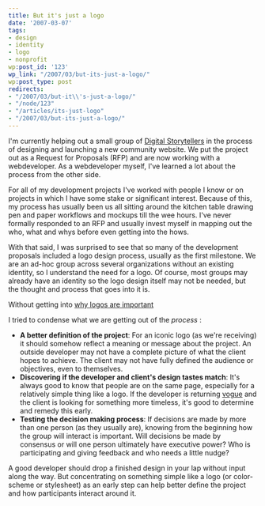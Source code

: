 ```yaml
---
title: But it's just a logo
date: '2007-03-07'
tags:
- design
- identity
- logo
- nonprofit
wp:post_id: '123'
wp_link: "/2007/03/but-its-just-a-logo/"
wp:post_type: post
redirects:
- "/2007/03/but-it\\'s-just-a-logo/"
- "/node/123"
- "/articles/its-just-logo"
- "/2007/03/but-its-just-a-logo/"
---
```


I'm currently helping out a small group of [Digital Storytellers](http://www.storycenter.org/index1.html) in the process of designing and launching a new community website. We put the project out as a Request for Proposals (RFP) and are now working with a webdeveloper. As a webdeveloper myself, I've learned a lot about the process from the other side.

For all of my development projects I've worked with people I know or on projects in which I have some stake or significant interest. Because of this, my process has usually been us all sitting around the kitchen table drawing pen and paper workflows and mockups till the wee hours. I've never formally responded to an RFP and usually invest myself in mapping out the who, what and whys before even getting into the hows.

With that said, I was surprised to see that so many of the development proposals included a logo design process, usually as the first milestone. We are an ad-hoc group across several organizations without an existing identity, so I understand the need for a logo. Of course, most groups may already have an identity so the logo design itself may not be needed, but the thought and process that goes into it is.

Without getting into [why logos are important](http://en.wikipedia.org/wiki/Logo)

I tried to condense what we are getting out of the _process_ :

- **A better definition of the project**: For an iconic logo (as we're receiving) it should somehow reflect a meaning or message about the project. An outside developer may not have a complete picture of what the client hopes to achieve. The client may not have fully defined the audience or objectives, even to themselves.
- **Discovering if the developer and client's design tastes match**: It's always good to know that people are on the same page, especially for a relatively simple thing like a logo. If the developer is returning [vogue](http://yh.yayhooray.com/thread/90661/yh-collab:-redesign-famous-logos-in-web-2-0-format?page=1) and the client is looking for something more timeless, it's good to determine and remedy this early.
- **Testing the decision making process**: If decisions are made by more than one person (as they usually are), knowing from the beginning how the group will interact is important. Will decisions be made by consensus or will one person ultimately have executive power? Who is participating and giving feedback and who needs a little nudge?

A good developer should drop a finished design in your lap without input along the way. But concentrating on something simple like a logo (or color-scheme or stylesheet) as an early step can help better define the project and how participants interact around it.
